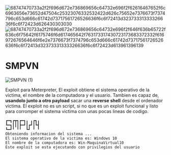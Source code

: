 ![68747470733a2f2f696d672e736869656c64732e696f2f62616467652f6c6963656e73652d47504c25323076332532422d626c75652e7376673f7374796c653d666c61742d73717561726526636f6c6f72413d32373331333326636f6c6f72423d626430303030](https://user-images.githubusercontent.com/96842235/171992303-1abbee00-c1a0-404e-a789-d090cefc5a63.svg) ![68747470733a2f2f696d672e736869656c64732e696f2f646f636b65722f636c6f75642f6175746f6d617465642f763173317430723173683372332f616972676564646f6e2e7376673f7374796c653d666c61742d73717561726526636f6c6f72413d32373331333326636f6c6f72423d613961396139](https://user-images.githubusercontent.com/96842235/171992320-23462040-b0c9-41f7-a9f9-69446dc4ec06.svg)

# SMPVN
![SMPVN (1)](https://user-images.githubusercontent.com/96842235/172461946-0e7c1ac1-83d8-4aaa-85e9-ab2a2f92ea9e.png)

Exploit para Meterpreter, El exploit obtiene el sistema operativo de la victima, el nombre de la computadora y el usuario. Tambien es capaz de, **usandolo junto a otro payload** sacar una **reverse shell** desde el ordenador victima. El exploit no es un script, si no que es un exploit funcional y listo para corromper el sistema victima con unas pocas lineas de codigo.
```
┏━┓┏┳┓┏━┓╻ ╻┏┓╻
┗━┓┃┃┃┣━┛┃┏┛┃┗┫
┗━┛╹ ╹╹  ┗┛ ╹ ╹
Obteniendo informacion del sistema ...
El sistema operativo de la victima es: Windows 10
El nombre de la computadora es: Win-MaquinaVirtual10
Este exploit se esta ejecutando con privilegios del usuario
```
